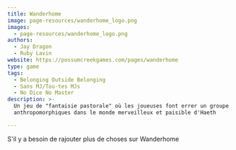 ```yaml
---
title: Wanderhome
image: page-resources/wanderhome_logo.png
images:
  - page-resources/wanderhome_logo.png
authors:
  - Jay Dragon
  - Ruby Lavin
website: https://possumcreekgames.com/pages/wanderhome
type: game
tags:
  - Belonging Outside Belonging
  - Sans MJ/Tou·tes MJs
  - No Dice No Master
description: >-
  Un jeu de "fantaisie pastorale" où les joueuses font errer un groupe d'animaux
  anthropomorphiques dans le monde merveilleux et paisible d'Haeth

---
```


S'il y a besoin de rajouter plus de choses sur Wanderhome